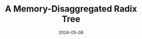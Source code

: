 ---
title: "A Memory-Disaggregated Radix Tree"
collection: publications
permalink: /publication/2024-05-08-SMART-TOS
date: 2024-05-08
venue: 'TOS'
paperurl: 'https://dl.acm.org/doi/10.1145/3664289'
citation: 'Luo, Xuchuan, et al. &quot;A Memory-Disaggregated Radix Tree.&quot; ACM Transactions on Storage (TOS). 2024.'
---